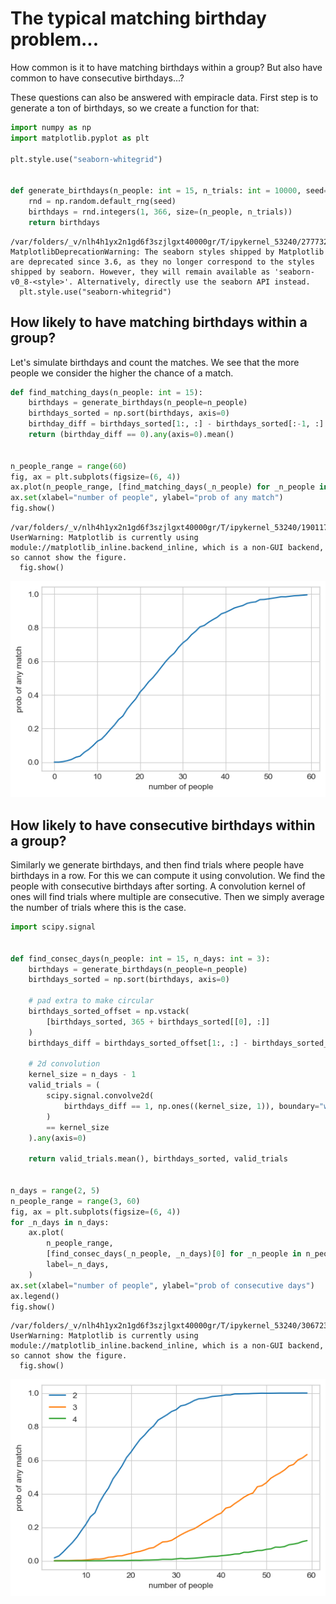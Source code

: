 # The typical matching birthday problem...
How common is it to have matching birthdays within a group? But also have common to have consecutive birthdays...?

These questions can also be answered with empiracle data.
First step is to generate a ton of birthdays, so we create a function for that:


```python
import numpy as np
import matplotlib.pyplot as plt

plt.style.use("seaborn-whitegrid")


def generate_birthdays(n_people: int = 15, n_trials: int = 10000, seed=None):
    rnd = np.random.default_rng(seed)
    birthdays = rnd.integers(1, 366, size=(n_people, n_trials))
    return birthdays
```

    /var/folders/_v/nlh4h1yx2n1gd6f3szjlgxt40000gr/T/ipykernel_53240/2777328938.py:4: MatplotlibDeprecationWarning: The seaborn styles shipped by Matplotlib are deprecated since 3.6, as they no longer correspond to the styles shipped by seaborn. However, they will remain available as 'seaborn-v0_8-<style>'. Alternatively, directly use the seaborn API instead.
      plt.style.use("seaborn-whitegrid")


## How likely to have matching birthdays within a group?

Let's simulate birthdays and count the matches. We see that the more people we consider the higher the chance of a match.


```python
def find_matching_days(n_people: int = 15):
    birthdays = generate_birthdays(n_people=n_people)
    birthdays_sorted = np.sort(birthdays, axis=0)
    birthday_diff = birthdays_sorted[1:, :] - birthdays_sorted[:-1, :]
    return (birthday_diff == 0).any(axis=0).mean()


n_people_range = range(60)
fig, ax = plt.subplots(figsize=(6, 4))
ax.plot(n_people_range, [find_matching_days(_n_people) for _n_people in n_people_range])
ax.set(xlabel="number of people", ylabel="prob of any match")
fig.show()
```

    /var/folders/_v/nlh4h1yx2n1gd6f3szjlgxt40000gr/T/ipykernel_53240/1901177028.py:12: UserWarning: Matplotlib is currently using module://matplotlib_inline.backend_inline, which is a non-GUI backend, so cannot show the figure.
      fig.show()



    
![png](birthday_problems_files/birthday_problems_3_1.png)
    


## How likely to have consecutive birthdays within a group?

Similarly we generate birthdays, and then find trials where people have birthdays in a row.
For this we can compute it using convolution. We find the people with consecutive birthdays after sorting.
A convolution kernel of ones will find trials where multiple are consecutive.
Then we simply average the number of trials where this is the case.


```python
import scipy.signal


def find_consec_days(n_people: int = 15, n_days: int = 3):
    birthdays = generate_birthdays(n_people=n_people)
    birthdays_sorted = np.sort(birthdays, axis=0)

    # pad extra to make circular
    birthdays_sorted_offset = np.vstack(
        [birthdays_sorted, 365 + birthdays_sorted[[0], :]]
    )
    birthdays_diff = birthdays_sorted_offset[1:, :] - birthdays_sorted_offset[:-1, :]

    # 2d convolution
    kernel_size = n_days - 1
    valid_trials = (
        scipy.signal.convolve2d(
            birthdays_diff == 1, np.ones((kernel_size, 1)), boundary="wrap", mode="same"
        )
        == kernel_size
    ).any(axis=0)

    return valid_trials.mean(), birthdays_sorted, valid_trials


n_days = range(2, 5)
n_people_range = range(3, 60)
fig, ax = plt.subplots(figsize=(6, 4))
for _n_days in n_days:
    ax.plot(
        n_people_range,
        [find_consec_days(_n_people, _n_days)[0] for _n_people in n_people_range],
        label=_n_days,
    )
ax.set(xlabel="number of people", ylabel="prob of consecutive days")
ax.legend()
fig.show()
```

    /var/folders/_v/nlh4h1yx2n1gd6f3szjlgxt40000gr/T/ipykernel_53240/3067234984.py:37: UserWarning: Matplotlib is currently using module://matplotlib_inline.backend_inline, which is a non-GUI backend, so cannot show the figure.
      fig.show()



    
![png](birthday_problems_files/birthday_problems_5_1.png)
    


